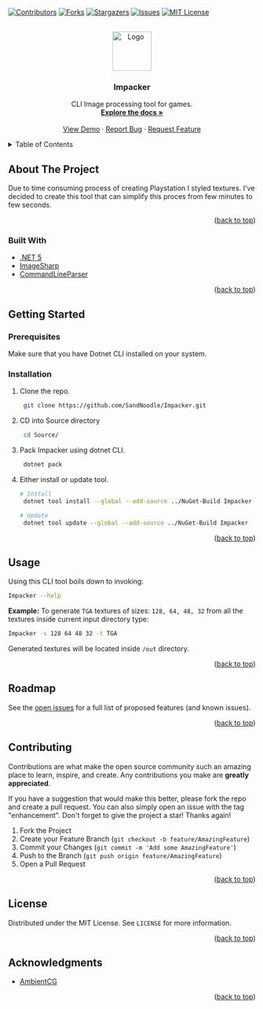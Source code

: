 <div id="top"></div>

<!-- PROJECT SHIELDS -->
[![Contributors][contributors-shield]][contributors-url]
[![Forks][forks-shield]][forks-url]
[![Stargazers][stars-shield]][stars-url]
[![Issues][issues-shield]][issues-url]
[![MIT License][license-shield]][license-url]

<!-- PROJECT LOGO -->
<br />
<div align="center">
  <a href="https://github.com/SandNoodle/Impacker">
    <img src="images/logo.png" alt="Logo" width="80" height="80">
  </a>

<h3 align="center">Impacker</h3>

  <p align="center">
    CLI Image processing tool for games.
    <br />
    <a href="https://github.com/SandNoodle/Impacker"><strong>Explore the docs »</strong></a>
    <br />
    <br />
    <a href="https://github.com/SandNoodle/Impacker">View Demo</a>
    ·
    <a href="https://github.com/SandNoodle/Impacker/issues">Report Bug</a>
    ·
    <a href="https://github.com/SandNoodle/Impacker/issues">Request Feature</a>
  </p>
</div>

<!-- TABLE OF CONTENTS -->
<details>
  <summary>Table of Contents</summary>
  <ol>
    <li>
      <a href="#about-the-project">About The Project</a>
      <ul>
        <li><a href="#built-with">Built With</a></li>
      </ul>
    </li>
    <li>
      <a href="#getting-started">Getting Started</a>
      <ul>
        <li><a href="#prerequisites">Prerequisites</a></li>
        <li><a href="#installation">Installation</a></li>
      </ul>
    </li>
    <li><a href="#usage">Usage</a></li>
    <li><a href="#roadmap">Roadmap</a></li>
    <li><a href="#contributing">Contributing</a></li>
    <li><a href="#license">License</a></li>
    <li><a href="#acknowledgments">Acknowledgments</a></li>
  </ol>
</details>

<!-- ABOUT THE PROJECT -->
## About The Project

Due to time consuming process of creating Playstation I styled textures. I've decided to create this tool that can simplify this proces from few minutes to few seconds.

<p align="right">(<a href="#top">back to top</a>)</p>

### Built With

* [.NET 5](https://dotnet.microsoft.com/en-us/)
* [ImageSharp](https://sixlabors.com/products/imagesharp/)
* [CommandLineParser](https://github.com/commandlineparser/commandline)

<p align="right">(<a href="#top">back to top</a>)</p>

<!-- GETTING STARTED -->
## Getting Started

### Prerequisites

Make sure that you have Dotnet CLI installed on your system.

### Installation

1. Clone the repo.
   ```sh
    git clone https://github.com/SandNoodle/Impacker.git
   ```
2. CD into Source directory
   ```sh
	cd Source/
   ```
3. Pack Impacker using dotnet CLI.
   ```sh
    dotnet pack
   ```
4. Either install or update tool. 
   ```sh
   # Install
	dotnet tool install --global --add-source ../NuGet-Build Impacker
   
   # Update
    dotnet tool update --global --add-source ../NuGet-Build Impacker
   ```
<p align="right">(<a href="#top">back to top</a>)</p>



<!-- USAGE EXAMPLES -->
## Usage

Using this CLI tool boils down to invoking:
```sh
Impacker --help
```

**Example:**
To generate `TGA` textures of sizes: `128, 64, 48, 32` from all the textures inside current input directory type:

```sh
Impacker -s 128 64 48 32 -t TGA
```

Generated textures will be located inside `/out` directory.

<p align="right">(<a href="#top">back to top</a>)</p>

<!-- ROADMAP -->
## Roadmap

See the [open issues](https://github.com/SandNoodle/Impacker/issues) for a full list of proposed features (and known issues).

<p align="right">(<a href="#top">back to top</a>)</p>

<!-- CONTRIBUTING -->
## Contributing

Contributions are what make the open source community such an amazing place to learn, inspire, and create. Any contributions you make are **greatly appreciated**.

If you have a suggestion that would make this better, please fork the repo and create a pull request. You can also simply open an issue with the tag "enhancement".
Don't forget to give the project a star! Thanks again!

1. Fork the Project
2. Create your Feature Branch (`git checkout -b feature/AmazingFeature`)
3. Commit your Changes (`git commit -m 'Add some AmazingFeature'`)
4. Push to the Branch (`git push origin feature/AmazingFeature`)
5. Open a Pull Request

<p align="right">(<a href="#top">back to top</a>)</p>

<!-- LICENSE -->
## License

Distributed under the MIT License. See `LICENSE` for more information.

<p align="right">(<a href="#top">back to top</a>)</p>

<!-- ACKNOWLEDGMENTS -->
## Acknowledgments

* [AmbientCG](https://ambientcg.com/)

<p align="right">(<a href="#top">back to top</a>)</p>

<!-- MARKDOWN LINKS & IMAGES -->
<!-- https://www.markdownguide.org/basic-syntax/#reference-style-links -->
[contributors-shield]: https://img.shields.io/github/contributors/SandNoodle/Impacker.svg?style=for-the-badge
[contributors-url]: https://github.com/SandNoodle/Impacker/graphs/contributors
[forks-shield]: https://img.shields.io/github/forks/SandNoodle/Impacker.svg?style=for-the-badge
[forks-url]: https://github.com/SandNoodle/Impacker/network/members
[stars-shield]: https://img.shields.io/github/stars/SandNoodle/Impacker.svg?style=for-the-badge
[stars-url]: https://github.com/SandNoodle/Impacker/stargazers
[issues-shield]: https://img.shields.io/github/issues/SandNoodle/Impacker.svg?style=for-the-badge
[issues-url]: https://github.com/SandNoodle/Impacker/issues
[license-shield]: https://img.shields.io/github/license/SandNoodle/Impacker.svg?style=for-the-badge
[license-url]: https://github.com/SandNoodle/Impacker/blob/master/LICENSE.txt
[linkedin-shield]: https://img.shields.io/badge/-LinkedIn-black.svg?style=for-the-badge&logo=linkedin&colorB=555